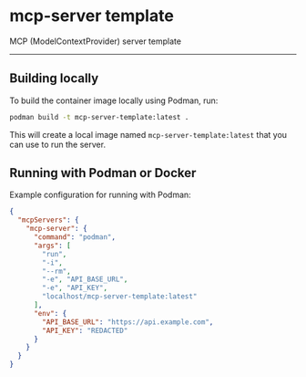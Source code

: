 # mcp-server template

MCP (ModelContextProvider) server template

---

## Building locally

To build the container image locally using Podman, run:

```sh
podman build -t mcp-server-template:latest .
```

This will create a local image named `mcp-server-template:latest` that you can use to run the server.

## Running with Podman or Docker

Example configuration for running with Podman:

```json
{
  "mcpServers": {
    "mcp-server": {
      "command": "podman",
      "args": [
        "run",
        "-i",
        "--rm",
        "-e", "API_BASE_URL",
        "-e", "API_KEY",
        "localhost/mcp-server-template:latest"
      ],
      "env": {
        "API_BASE_URL": "https://api.example.com",
        "API_KEY": "REDACTED"
      }
    }
  }
}
```
